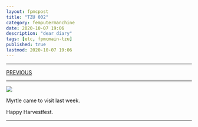 ```yaml
---
layout: fpmcpost
title: "TZU 002"
category: femputermanchine
date: 2020-10-07 19:06
description: "dear diary"
tags: [etc, fpmcmain-tzu]
published: true
lastmod: 2020-10-07 19:06
---
```

[//]: # ( 10/07/20  -added)

*****

<span class="fpmc-nav-prev"><a href="{{ 'tzu-i' | prepend: site.baseurl }}">PREVIOUS</a>

*****

<img src="{{ site.url }}/assets/img/IMG_20201007_133430557.jpg" />


Myrtle came to visit last week.

Happy Harvestfest.

*****
